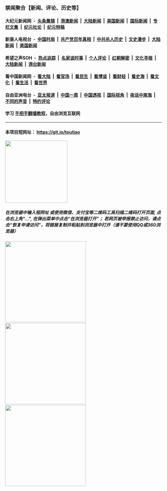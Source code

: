 ### 禁闻聚合【新闻、评论、历史等】

#### 大纪元新闻网 &nbsp;-&nbsp; [头条集锦](indexes/E头条集锦.md?t=03110603) &nbsp;|&nbsp; [港澳新闻](indexes/E港澳新闻.md?t=03110603)  &nbsp;|&nbsp; [大陆新闻](indexes/E大陆新闻.md?t=03110603) &nbsp;|&nbsp; [美国新闻](indexes/E美国新闻.md?t=03110603) &nbsp;|&nbsp; [国际新闻](indexes/E国际新闻.md?t=03110603) &nbsp;|&nbsp; [专栏文集](indexes/E专栏文集.md?t=03110603) &nbsp;|&nbsp; [纪元社论](indexes/E纪元社论.md?t=03110603) &nbsp;|&nbsp; [纪元特稿](indexes/E纪元特稿.md?t=03110603) 

#### 新唐人电视台 &nbsp;-&nbsp; [中国时局](indexes/N中国时局.md?t=03110603) &nbsp;|&nbsp; [共产党百年真相](indexes/N共产党百年真相.md?t=03110603) &nbsp;|&nbsp; [中共杀人历史](indexes/N中共杀人历史.md?t=03110603) &nbsp;|&nbsp; [文史漫步](indexes/N文史漫步.md?t=03110603) &nbsp;|&nbsp; [大陆新闻](indexes/N大陆新闻.md?t=03110603) &nbsp;|&nbsp; [美国新闻](indexes/N美国新闻.md?t=03110603)

#### 希望之声SOH &nbsp;-&nbsp; [热点追踪](indexes/H热点追踪.md?t=03110603) &nbsp;|&nbsp; [名家谈时事](indexes/H名家谈时事.md?t=03110603) &nbsp;|&nbsp; [个人评论](indexes/H个人评论.md?t=03110603)  &nbsp;|&nbsp; [红朝解密](indexes/H红朝解密.md?t=03110603) &nbsp;|&nbsp; [文化寻根](indexes/H文化寻根.md?t=03110603) &nbsp;|&nbsp; [大陆新闻](indexes/H大陆新闻.md?t=03110603) &nbsp;|&nbsp; [港台新闻](indexes/H港台新闻.md?t=03110603)

#### 看中国新闻网 &nbsp;-&nbsp; [看大陆](indexes/S看大陆.md?t=03110603) &nbsp;|&nbsp; [看官场](indexes/S看官场.md?t=03110603) &nbsp;|&nbsp; [看民生](indexes/S看民生.md?t=03110603)  &nbsp;|&nbsp; [看博谈](indexes/S看博谈.md?t=03110603) &nbsp;|&nbsp; [看财经](indexes/S看财经.md?t=03110603) &nbsp;|&nbsp; [看史海](indexes/S看史海.md?t=03110603) &nbsp;|&nbsp; [看文化](indexes/S看文化.md?t=03110603) &nbsp;|&nbsp; [看生活](indexes/S看生活.md?t=03110603) &nbsp;|&nbsp; [看世界](indexes/S看世界.md?t=03110603)

#### 自由亚洲电台 &nbsp;-&nbsp; [亚太报道](indexes/R亚太报道.md?t=03110603) &nbsp;|&nbsp; [中国一周](indexes/R中国一周.md?t=03110603) &nbsp;|&nbsp; [中国透视](indexes/R中国透视.md?t=03110603)  &nbsp;|&nbsp; [国际视角](indexes/R国际视角.md?t=03110603) &nbsp;|&nbsp; [夜话中南海](indexes/R夜话中南海.md?t=03110603) &nbsp;|&nbsp; [不同的声音](indexes/R不同的声音.md?t=03110603) &nbsp;|&nbsp; [特约评论](indexes/R特约评论.md?t=03110603)

#### 学习 [手把手翻墙教程](https://github.com/gfw-breaker/guides/wiki)，自由浏览互联网

----

#### 本项目短网址： https://git.io/toutiao
<img src="https://raw.githubusercontent.com/gfw-breaker/banned-news/master/scripts/img/qr.png" width="200px"/>  

##### 在浏览器中输入短网址 或使用微信、支付宝等二维码工具扫描二维码打开页面, 点击右上角"...", 在弹出菜单中点击“在浏览器打开”； 若网页被举报禁止访问，请点击“恢复申请访问”，将链接复制并粘贴到浏览器中打开（请不要使用QQ或360浏览器）

<img src="https://raw.githubusercontent.com/gfw-breaker/banned-news/master/scripts/img/1.png" width="260px"/> &nbsp; <img src="https://raw.githubusercontent.com/gfw-breaker/banned-news/master/scripts/img/2.png" width="260px"/> &nbsp; <img src="https://raw.githubusercontent.com/gfw-breaker/banned-news/master/scripts/img/3.png" width="260px"/>
